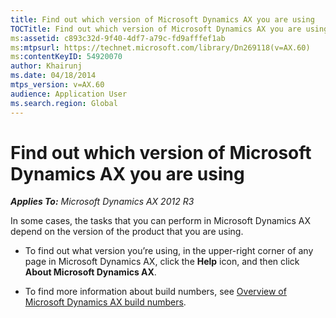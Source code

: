 ```yaml
---
title: Find out which version of Microsoft Dynamics AX you are using
TOCTitle: Find out which version of Microsoft Dynamics AX you are using
ms:assetid: c893c32d-9f40-4df7-a79c-fd9afffef1ab
ms:mtpsurl: https://technet.microsoft.com/library/Dn269118(v=AX.60)
ms:contentKeyID: 54920070
author: Khairunj
ms.date: 04/18/2014
mtps_version: v=AX.60
audience: Application User
ms.search.region: Global
---
```


# Find out which version of Microsoft Dynamics AX you are using 


_**Applies To:** Microsoft Dynamics AX 2012 R3_

In some cases, the tasks that you can perform in Microsoft Dynamics AX depend on the version of the product that you are using.

  - To find out what version you’re using, in the upper-right corner of any page in Microsoft Dynamics AX, click the **Help** icon, and then click **About Microsoft Dynamics AX**.

  - To find more information about build numbers, see [Overview of Microsoft Dynamics AX build numbers](http://go.microsoft.com/fwlink/?linkid=307072%26clcid=0x409).

  


